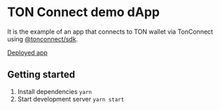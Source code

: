 # TON Connect demo dApp

It is the example of an app that connects to TON wallet via TonConnect using [@tonconnect/sdk](https://www.npmjs.com/package/@tonconnect/sdk).

[Deployed app](https://ton-connect.github.io/demo-dapp/)

## Getting started
1. Install dependencies `yarn`
2. Start development server `yarn start`
